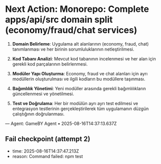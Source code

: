 # Next Action: Monorepo: Complete apps/api/src domain split (economy/fraud/chat services)

1. **Domain Belirleme**: Uygulama alt alanlarının (economy, fraud, chat) tanımlanması ve her birinin sorumluluklarının netleştirilmesi.

2. **Kod Tabanı Analizi**: Mevcut kod tabanının incelenmesi ve her alan için gerekli kod parçalarının belirlenmesi.

3. **Modüler Yapı Oluşturma**: Economy, fraud ve chat alanları için ayrı modüllerin oluşturulması ve ilgili kodların bu modüllere taşınması.

4. **Bağımlılık Yönetimi**: Yeni modüller arasında gerekli bağımlılıkların güncellenmesi ve yönetilmesi.

5. **Test ve Doğrulama**: Her bir modülün ayrı ayrı test edilmesi ve entegrasyon testlerinin gerçekleştirilerek tüm uygulamanın düzgün çalıştığının doğrulanması.

— Agent: GameBY Agent • 2025-08-16T14:37:13.637Z


## Fail checkpoint (attempt 2)
- time: 2025-08-16T14:37:47.213Z
- reason: Command failed: npm test
